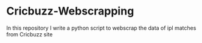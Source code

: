 # Cricbuzz-Webscrapping
In this repository I write a python script to webscrap the data of ipl matches from Cricbuzz site 
